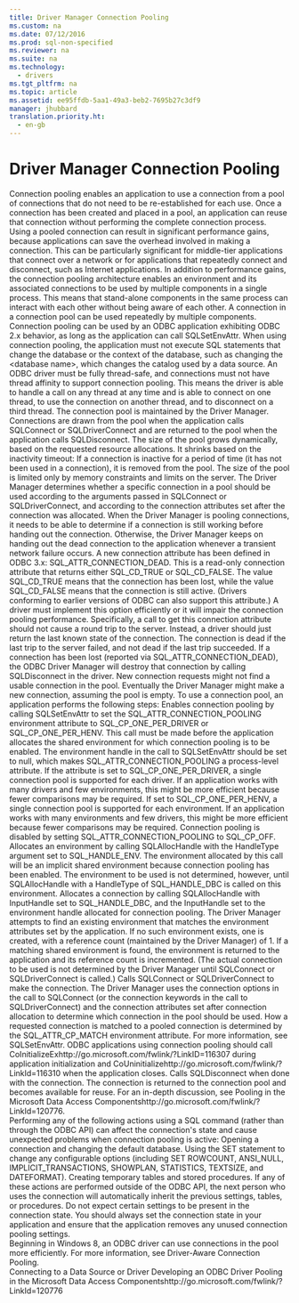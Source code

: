 ```yaml
---
title: Driver Manager Connection Pooling
ms.custom: na
ms.date: 07/12/2016
ms.prod: sql-non-specified
ms.reviewer: na
ms.suite: na
ms.technology: 
  - drivers
ms.tgt_pltfrm: na
ms.topic: article
ms.assetid: ee95ffdb-5aa1-49a3-beb2-7695b27c3df9
manager: jhubbard
translation.priority.ht: 
  - en-gb
---
```

# Driver Manager Connection Pooling
<?xml version="1.0" encoding="utf-8"?>
<developerReferenceWithoutSyntaxDocument xmlns="http://ddue.schemas.microsoft.com/authoring/2003/5" xmlns:xlink="http://www.w3.org/1999/xlink" xmlns:xsi="http://www.w3.org/2001/XMLSchema-instance" xsi:schemaLocation="http://ddue.schemas.microsoft.com/authoring/2003/5 http://dduestorage.blob.core.windows.net/ddueschema/developer.xsd">
  <introduction>
    <para>Connection pooling enables an application to use a connection from a pool of connections that do not need to be re-established for each use. Once a connection has been created and placed in a pool, an application can reuse that connection without performing the complete connection process.</para>
    <para>Using a pooled connection can result in significant performance gains, because applications can save the overhead involved in making a connection. This can be particularly significant for middle-tier applications that connect over a network or for applications that repeatedly connect and disconnect, such as Internet applications.</para>
    <para>In addition to performance gains, the connection pooling architecture enables an environment and its associated connections to be used by multiple components in a single process. This means that stand-alone components in the same process can interact with each other without being aware of each other. A connection in a connection pool can be used repeatedly by multiple components.</para>
    <alert class="note">
      <para>Connection pooling can be used by an ODBC application exhibiting ODBC 2.<legacyItalic>x</legacyItalic> behavior, as long as the application can call <legacyItalic>SQLSetEnvAttr</legacyItalic>. When using connection pooling, the application must not execute SQL statements that change the database or the context of the database, such as changing the &lt;<legacyItalic>database</legacyItalic> <legacyItalic>name</legacyItalic>&gt;, which changes the catalog used by a data source.</para>
    </alert>
    <para>An ODBC driver must be fully thread-safe, and connections must not have thread affinity to support connection pooling. This means the driver is able to handle a call on any thread at any time and is able to connect on one thread, to use the connection on another thread, and to disconnect on a third thread.</para>
    <para>The connection pool is maintained by the Driver Manager. Connections are drawn from the pool when the application calls <legacyBold>SQLConnect</legacyBold> or <legacyBold>SQLDriverConnect</legacyBold> and are returned to the pool when the application calls <legacyBold>SQLDisconnect</legacyBold>. The size of the pool grows dynamically, based on the requested resource allocations. It shrinks based on the inactivity timeout: If a connection is inactive for a period of time (it has not been used in a connection), it is removed from the pool. The size of the pool is limited only by memory constraints and limits on the server.</para>
    <para>The Driver Manager determines whether a specific connection in a pool should be used according to the arguments passed in <legacyBold>SQLConnect</legacyBold> or <legacyBold>SQLDriverConnect</legacyBold>, and according to the connection attributes set after the connection was allocated.</para>
    <para>When the Driver Manager is pooling connections, it needs to be able to determine if a connection is still working before handing out the connection. Otherwise, the Driver Manager keeps on handing out the dead connection to the application whenever a transient network failure occurs. A new connection attribute has been defined in ODBC 3<legacyItalic>.x</legacyItalic>: SQL_ATTR_CONNECTION_DEAD. This is a read-only connection attribute that returns either SQL_CD_TRUE or SQL_CD_FALSE. The value SQL_CD_TRUE means that the connection has been lost, while the value SQL_CD_FALSE means that the connection is still active. (Drivers conforming to earlier versions of ODBC can also support this attribute.)</para>
    <para>A driver must implement this option efficiently or it will impair the connection pooling performance. Specifically, a call to get this connection attribute should not cause a round trip to the server. Instead, a driver should just return the last known state of the connection. The connection is dead if the last trip to the server failed, and not dead if the last trip succeeded.</para>
  </introduction>
  <languageReferenceRemarks>
    <content>
      <para>If a connection has been lost (reported via SQL_ATTR_CONNECTION_DEAD), the ODBC Driver Manager will destroy that connection by calling SQLDisconnect in the driver. New connection requests might not find a usable connection in the pool. Eventually the Driver Manager might make a new connection, assuming the pool is empty.</para>
      <para>To use a connection pool, an application performs the following steps:</para>
      <list class="ordered">
        <listItem>
          <para>Enables connection pooling by calling <legacyBold>SQLSetEnvAttr</legacyBold> to set the SQL_ATTR_CONNECTION_POOLING environment attribute to SQL_CP_ONE_PER_DRIVER or SQL_CP_ONE_PER_HENV. This call must be made before the application allocates the shared environment for which connection pooling is to be enabled. The environment handle in the call to <legacyBold>SQLSetEnvAttr</legacyBold> should be set to null, which makes SQL_ATTR_CONNECTION_POOLING a process-level attribute. If the attribute is set to SQL_CP_ONE_PER_DRIVER, a single connection pool is supported for each driver. If an application works with many drivers and few environments, this might be more efficient because fewer comparisons may be required. If set to SQL_CP_ONE_PER_HENV, a single connection pool is supported for each environment. If an application works with many environments and few drivers, this might be more efficient because fewer comparisons may be required. Connection pooling is disabled by setting SQL_ATTR_CONNECTION_POOLING to SQL_CP_OFF.</para>
        </listItem>
        <listItem>
          <para>Allocates an environment by calling <legacyBold>SQLAllocHandle</legacyBold> with the <legacyItalic>HandleType</legacyItalic> argument set to SQL_HANDLE_ENV. The environment allocated by this call will be an implicit shared environment because connection pooling has been enabled. The environment to be used is not determined, however, until <legacyBold>SQLAllocHandle</legacyBold> with a <legacyItalic>HandleType</legacyItalic> of SQL_HANDLE_DBC is called on this environment.</para>
        </listItem>
        <listItem>
          <para>Allocates a connection by calling <legacyBold>SQLAllocHandle</legacyBold> with <legacyItalic>InputHandle</legacyItalic> set to SQL_HANDLE_DBC, and the <legacyItalic>InputHandle</legacyItalic> set to the environment handle allocated for connection pooling. The Driver Manager attempts to find an existing environment that matches the environment attributes set by the application. If no such environment exists, one is created, with a reference count (maintained by the Driver Manager) of 1. If a matching shared environment is found, the environment is returned to the application and its reference count is incremented. (The actual connection to be used is not determined by the Driver Manager until <legacyBold>SQLConnect</legacyBold> or <legacyBold>SQLDriverConnect</legacyBold> is called.)</para>
        </listItem>
        <listItem>
          <para>Calls <legacyBold>SQLConnect</legacyBold> or <legacyBold>SQLDriverConnect</legacyBold> to make the connection. The Driver Manager uses the connection options in the call to <legacyBold>SQLConnect</legacyBold> (or the connection keywords in the call to <legacyBold>SQLDriverConnect</legacyBold>) and the connection attributes set after connection allocation to determine which connection in the pool should be used.</para>
          <alert class="note">
            <para>How a requested connection is matched to a pooled connection is determined by the SQL_ATTR_CP_MATCH environment attribute. For more information, see <legacyLink xlink:href="0343241c-4b15-4d4b-aa2b-2e8ab5215cd2">SQLSetEnvAttr</legacyLink>.</para>
          </alert>
          <para>ODBC applications using connection pooling should call <externalLink><linkText>CoInitializeEx</linkText><linkUri>http://go.microsoft.com/fwlink/?LinkID=116307</linkUri></externalLink> during application initialization and <externalLink><linkText>CoUninitialize</linkText><linkUri>http://go.microsoft.com/fwlink/?LinkId=116310</linkUri></externalLink> when the application closes.</para>
        </listItem>
        <listItem>
          <para>Calls <legacyBold>SQLDisconnect</legacyBold> when done with the connection. The connection is returned to the connection pool and becomes available for reuse. </para>
        </listItem>
      </list>
      <para>For an in-depth discussion, see <externalLink><linkText>Pooling in the Microsoft Data Access Components</linkText><linkUri>http://go.microsoft.com/fwlink/?LinkId=120776</linkUri></externalLink>.</para>
    </content>
  </languageReferenceRemarks>
  <section>
    <title>Connection Pooling Considerations</title>
    <content>
      <para>Performing any of the following actions using a SQL command (rather than through the ODBC API) can affect the connection's state and cause unexpected problems when connection pooling is active:</para>
      <list class="bullet">
        <listItem>
          <para>Opening a connection and changing the default database.</para>
        </listItem>
        <listItem>
          <para>Using the SET statement to change any configurable options (including SET ROWCOUNT, ANSI_NULL, IMPLICIT_TRANSACTIONS, SHOWPLAN, STATISTICS, TEXTSIZE, and DATEFORMAT).</para>
        </listItem>
        <listItem>
          <para>Creating temporary tables and stored procedures.</para>
        </listItem>
      </list>
      <para>If any of these actions are performed outside of the ODBC API, the next person who uses the connection will automatically inherit the previous settings, tables, or procedures.</para>
      <alert class="note">
        <para>Do not expect certain settings to be present in the connection state. You should always set the connection state in your application and ensure that the application removes any unused connection pooling settings.</para>
      </alert>
    </content>
  </section>
  <section>
    <title>Driver-Aware Connection Pooling</title>
    <content>
      <para>Beginning in Windows 8, an ODBC driver can use connections in the pool more efficiently. For more information, see <link xlink:href="53e7e3f7-edab-4d0b-8943-45442ba3ebc9">Driver-Aware Connection Pooling</link>.</para>
    </content>
  </section>
  <relatedTopics>
<link xlink:href="e93027ab-9e60-47b7-ba96-8289dae32a22">Connecting to a Data Source or Driver</link>
<link xlink:href="3225a011-5605-46ba-bb74-1ca6106a5271">Developing an ODBC Driver</link>
<externalLink><linkText>Pooling in the Microsoft Data Access Components</linkText><linkUri>http://go.microsoft.com/fwlink/?LinkId=120776</linkUri></externalLink>
</relatedTopics>
</developerReferenceWithoutSyntaxDocument>